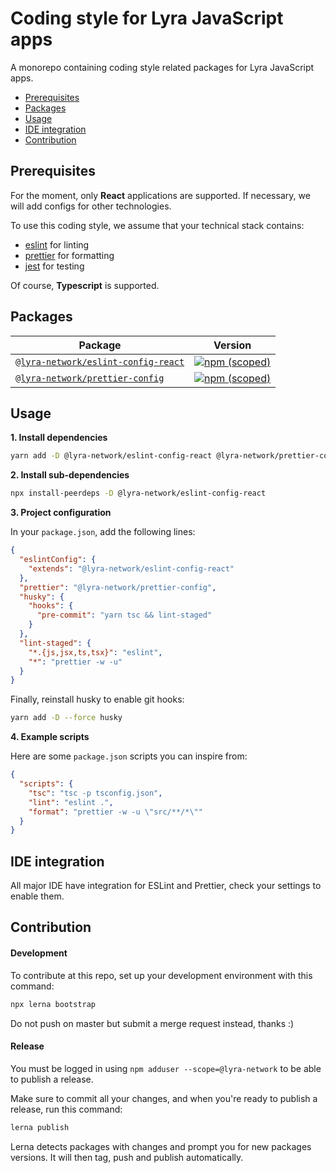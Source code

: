 # Coding style for Lyra JavaScript apps

A monorepo containing coding style related packages for Lyra JavaScript apps.

- [Prerequisites](#prerequisites)
- [Packages](#packages)
- [Usage](#usage)
- [IDE integration](#ide-integration)
- [Contribution](#contribution)

## Prerequisites

For the moment, only **React** applications are supported. If necessary, we will add configs for other technologies.

To use this coding style, we assume that your technical stack contains:

- [eslint](https://eslint.org/) for linting
- [prettier](https://prettier.io/) for formatting
- [jest](https://jestjs.io/) for testing

Of course, **Typescript** is supported.

## Packages

| Package                                                              | Version                                                                         |
| -------------------------------------------------------------------- | ------------------------------------------------------------------------------- |
| [`@lyra-network/eslint-config-react`](/packages/eslint-config-react) | [![npm (scoped)](https://img.shields.io/npm/v/@lyra-network/eslint-config-react)](https://www.npmjs.com/package/@lyra-network/eslint-config-react) |
| [`@lyra-network/prettier-config`](/packages/prettier-config)         | [![npm (scoped)](https://img.shields.io/npm/v/@lyra-network/prettier-config)](https://www.npmjs.com/package/@lyra-network/prettier-config) |

## Usage

**1. Install dependencies**

```sh
yarn add -D @lyra-network/eslint-config-react @lyra-network/prettier-config prettier husky lint-staged
```

**2. Install sub-dependencies**

```sh
npx install-peerdeps -D @lyra-network/eslint-config-react
```

**3. Project configuration**

In your `package.json`, add the following lines:

```json
{
  "eslintConfig": {
    "extends": "@lyra-network/eslint-config-react"
  },
  "prettier": "@lyra-network/prettier-config",
  "husky": {
    "hooks": {
      "pre-commit": "yarn tsc && lint-staged"
    }
  },
  "lint-staged": {
    "*.{js,jsx,ts,tsx}": "eslint",
    "*": "prettier -w -u"
  }
}
```

Finally, reinstall husky to enable git hooks:

```sh
yarn add -D --force husky
```

**4. Example scripts**

Here are some `package.json` scripts you can inspire from:

```json
{
  "scripts": {
    "tsc": "tsc -p tsconfig.json",
    "lint": "eslint .",
    "format": "prettier -w -u \"src/**/*\""
  }
}
```

## IDE integration

All major IDE have integration for ESLint and Prettier, check your settings to enable them.

## Contribution

#### Development

To contribute at this repo, set up your development environment with this command:

```sh
npx lerna bootstrap
```

Do not push on master but submit a merge request instead, thanks :)

#### Release

You must be logged in using `npm adduser --scope=@lyra-network` to be able to publish a release.

Make sure to commit all your changes, and when you're ready to publish a release, run this command:

```sh
lerna publish
```

Lerna detects packages with changes and prompt you for new packages versions. It will then tag, push and publish automatically.
